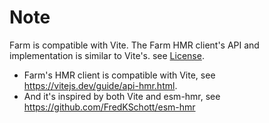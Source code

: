 # Note

Farm is compatible with Vite. The Farm HMR client's API and implementation is similar to Vite's. see [License](./license).

- Farm's HMR client is compatible with Vite, see https://vitejs.dev/guide/api-hmr.html.
- And it's inspired by both Vite and esm-hmr, see https://github.com/FredKSchott/esm-hmr
